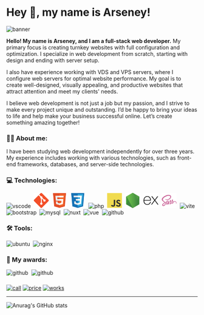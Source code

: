 
# Hey 👋, my name is Arseney!

<img src="https://i.imgur.com/iV2QuF2.png" alt="banner">

<b>Hello! My name is Arseney, and I am a full-stack web developer.</b> My primary focus is creating turnkey websites with full configuration and optimization. I specialize in web development from scratch, starting with design and ending with server setup.

I also have experience working with VDS and VPS servers, where I configure web servers for optimal website performance. My goal is to create well-designed, visually appealing, and productive websites that attract attention and meet my clients' needs.

I believe web development is not just a job but my passion, and I strive to make every project unique and outstanding. I’d be happy to bring your ideas to life and help make your business successful online. Let’s create something amazing together!

### 👨‍💻 About me:

I have been studying web development independently for over three years. My experience includes working with various technologies, such as front-end frameworks, databases, and server-side technologies.

### 💻 Technologies:

<div>
  <img src="https://upload.wikimedia.org/wikipedia/commons/thumb/9/9a/Visual_Studio_Code_1.35_icon.svg/1200px-Visual_Studio_Code_1.35_icon.svg.png" title="vscode" alt="vscode" width="40" height="40"/>&nbsp
  <img src="https://github.com/devicons/devicon/blob/master/icons/git/git-original.svg" title="git" alt="git" width="40" height="40"/>&nbsp
  <img src="https://github.com/devicons/devicon/blob/master/icons/html5/html5-original.svg" title="html5" alt="html5" width="40" height="40"/>&nbsp
  <img src="https://github.com/devicons/devicon/blob/master/icons/css3/css3-original.svg" title="css" alt="css" width="40" height="40"/>&nbsp
  <img src="https://upload.wikimedia.org/wikipedia/commons/thumb/2/27/PHP-logo.svg/1200px-PHP-logo.svg.png" title="php" alt="php" width="70" height="40"/>&nbsp
  <img src="https://github.com/devicons/devicon/blob/master/icons/javascript/javascript-original.svg" title="javascript" alt="javascript" width="40" height="40"/>&nbsp
  <img src="https://github.com/devicons/devicon/blob/master/icons/nodejs/nodejs-original.svg" title="nodejs" alt="nodejs" width="40" height="40"/>&nbsp
  <img src="https://github.com/devicons/devicon/blob/master/icons/express/express-original.svg" title="express" alt="express" width="40" height="40"/>&nbsp
  <img src="https://github.com/devicons/devicon/blob/master/icons/sass/sass-original.svg" title="sass/scss" alt="sass/scss" width="40" height="40"/>&nbsp;
  <img src="https://vitejs.dev/logo.svg" title="vite" alt="vite" width="40" height="40"/>&nbsp;
  <img src="https://upload.wikimedia.org/wikipedia/commons/thumb/b/b2/Bootstrap_logo.svg/800px-Bootstrap_logo.svg.png" title="bootstrap" alt="bootstrap" width="45" height="40"/>&nbsp;
  <img src="https://assets-global.website-files.com/632d8bdfaa198525e29dd55e/641c1b4e02e8cc2d3f9b010f_mysql-database-web-development-computer-software-dolphin-3f2ef1a6723e0e7faa8ac845294f02a3.png" title="mysql" alt="mysql" width="40" height="40"/>&nbsp;
  <img src="https://nuxt.com/assets/design-kit/icon-green.svg" title="nuxt" alt="nuxt" width="40" height="40"/>&nbsp;
  <img src="https://upload.wikimedia.org/wikipedia/commons/f/f1/Vue.png" title="vue" alt="vue" width="40" height="40"/>&nbsp;
  <img src="https://cdn-icons-png.flaticon.com/512/25/25231.png" title="github" alt="github" width="40" height="40"/>&nbsp;
</div>

### 🛠️ Tools:

<div>
    <img src="https://upload.wikimedia.org/wikipedia/commons/thumb/3/35/Tux.svg/800px-Tux.svg.png" title="ubuntu" alt="ubuntu" width="40" height="40"/>&nbsp
    <img src="https://egkatzioura.files.wordpress.com/2021/09/nginx-logo-rgb-large.png" title="nginx" alt="nginx" width="120" height="40"/>&nbsp
  </div>

### 🏅 My awards:
<img src="https://i.imgur.com/UlZgXer.png" title="github" alt="github" width="40%" height="50%"/>&nbsp;
<img src="https://i.imgur.com/ukGK91T.png" title="github" alt="github" width="50%" height="50%"/>&nbsp;

###

<a href="https://arseneybaav.ru/#form"><img src="https://i.imgur.com/xOsfnOw.png" alt="call"></a>
<a href="https://arseneybaav.ru/#price"><img src="https://i.imgur.com/3huKtuv.png" alt="price"></a>
<a href="https://arseneybaav.ru/#works"><img src="https://i.imgur.com/ZA9K4Z2.png" alt="works"></a>

---

![Anurag's GitHub stats](https://github-readme-stats.vercel.app/api?username=arseneybaav&show_icons=true&theme=radical)

